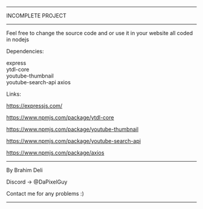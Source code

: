 ------------------

INCOMPLETE PROJECT

------------------

Feel free to change the source code and or use it in your website
all coded in nodejs    


Dependencies:

express            
ytdl-core          
youtube-thumbnail  
youtube-search-api 
axios              


Links:

https://expressjs.com/

https://www.npmjs.com/package/ytdl-core

https://www.npmjs.com/package/youtube-thumbnail

https://www.npmjs.com/package/youtube-search-api

https://www.npmjs.com/package/axios

------------------

By Brahim Deli

Discord -> @DaPixelGuy

Contact me for any problems :)

------------------
